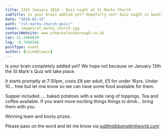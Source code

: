 ```yaml
---
title: 13th January 2018 - Quiz night at St Marks Church
subTitle: Is your brain addled yet? Hopefully not! Quiz night is back!
date: "2018-01-13"
path: "/st-marks-church-quiz/"
cover: images/st_marks_church.jpg
contactWebsite: www.stmarksfarnborough.co.uk
lat: 51.2800829
lng: -0.7498586
postType: event
author: [nickeblewis]
---
```


Is your brain completely addled yet? We hope not because on January 13th the St Mark's Quiz will take place.

It starts promptly at 7:30pm, costs £8 per adult, £5 for under 16yrs. Under 10... free but let mw know so we can have some food available for them.

Supper included..... baked potatoes with a wide rang of toppings. Tea and coffee available. If you want more exciting things things to drink... bring them with you.

Winning team and booty prizes.

Please pass on the word and let me know via judithgibbons@ntlworld.com`